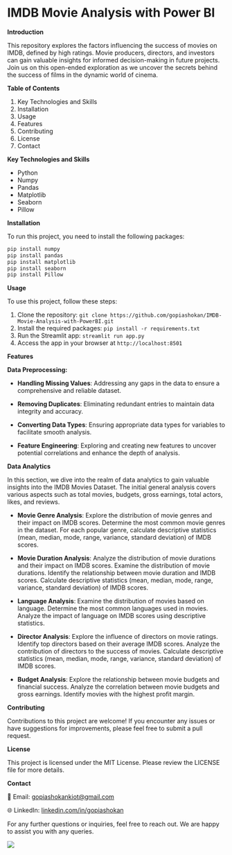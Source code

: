 # IMDB Movie Analysis with Power BI

**Introduction**

This repository explores the factors influencing the success of movies on IMDB, defined by high ratings. Movie producers, directors, and investors can gain valuable insights for informed decision-making in future projects. Join us on this open-ended exploration as we uncover the secrets behind the success of films in the dynamic world of cinema.


**Table of Contents**

1. Key Technologies and Skills
2. Installation
3. Usage
4. Features
5. Contributing
6. License
7. Contact


**Key Technologies and Skills**
- Python
- Numpy
- Pandas
- Matplotlib
- Seaborn
- Pillow


**Installation**

To run this project, you need to install the following packages:

```python
pip install numpy
pip install pandas
pip install matplotlib
pip install seaborn
pip install Pillow
```

**Usage**

To use this project, follow these steps:

1. Clone the repository: ```git clone https://github.com/gopiashokan/IMDB-Movie-Analysis-with-PowerBI.git```
2. Install the required packages: ```pip install -r requirements.txt```
3. Run the Streamlit app: ```streamlit run app.py```
4. Access the app in your browser at ```http://localhost:8501```


**Features**

**Data Preprocessing:**

- **Handling Missing Values**: Addressing any gaps in the data to ensure a comprehensive and reliable dataset.

- **Removing Duplicates**: Eliminating redundant entries to maintain data integrity and accuracy.

- **Converting Data Types**: Ensuring appropriate data types for variables to facilitate smooth analysis.

- **Feature Engineering**: Exploring and creating new features to uncover potential correlations and enhance the depth of analysis.


**Data Analytics**

In this section, we dive into the realm of data analytics to gain valuable insights into the IMDB Movies Dataset. The initial general analysis covers various aspects such as total movies, budgets, gross earnings, total actors, likes, and reviews.

- **Movie Genre Analysis**: Explore the distribution of movie genres and their impact on IMDB scores. Determine the most common movie genres in the dataset. For each popular genre, calculate descriptive statistics (mean, median, mode, range, variance, standard deviation) of IMDB scores.

- **Movie Duration Analysis**: Analyze the distribution of movie durations and their impact on IMDB scores. Examine the distribution of movie durations. Identify the relationship between movie duration and IMDB scores. Calculate descriptive statistics (mean, median, mode, range, variance, standard deviation) of IMDB scores.

- **Language Analysis**: Examine the distribution of movies based on language. Determine the most common languages used in movies. Analyze the impact of language on IMDB scores using descriptive statistics.

- **Director Analysis**: Explore the influence of directors on movie ratings. Identify top directors based on their average IMDB scores. Analyze the contribution of directors to the success of movies. Calculate descriptive statistics (mean, median, mode, range, variance, standard deviation) of IMDB scores.

- **Budget Analysis**: Explore the relationship between movie budgets and financial success. Analyze the correlation between movie budgets and gross earnings. Identify movies with the highest profit margin.


**Contributing**

Contributions to this project are welcome! If you encounter any issues or have suggestions for improvements, please feel free to submit a pull request.


**License**

This project is licensed under the MIT License. Please review the LICENSE file for more details.


**Contact**

📧 Email: gopiashokankiot@gmail.com 

🌐 LinkedIn: [linkedin.com/in/gopiashokan](https://www.linkedin.com/in/gopiashokan)

For any further questions or inquiries, feel free to reach out. We are happy to assist you with any queries.


![](https://github.com/gopiashokan/IMDB-Movie-Analysis-with-PowerBI/blob/main/Dashboards/Dashboard%205.jpg)
